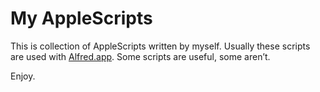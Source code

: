 My AppleScripts
===============

This is collection of AppleScripts written by myself. Usually these scripts are used with [Alfred.app](http://www.alfredapp.com/). Some scripts are useful, some aren’t.

Enjoy.
